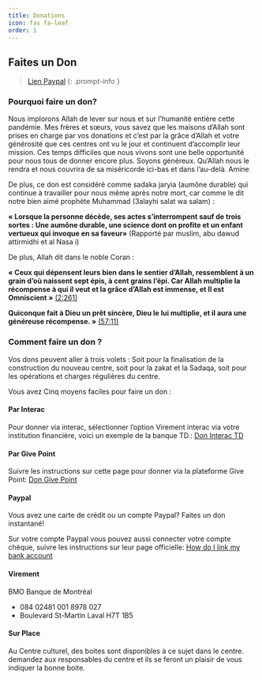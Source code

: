 ```yaml
---
title: Donations
icon: fas fa-leaf
order: 1
---
```


## Faites un Don

> [Lien Paypal](https://www.paypal.com/donate?hosted_button_id=9JQDAFHJQEY72)
{: .prompt-info }

### Pourquoi faire un don?

Nous implorons Allah de lever sur nous et sur l’humanité entière cette pandémie.
Mes frères et sœurs, vous savez que les maisons d’Allah sont prises en charge par vos donations et c’est par la grâce d’Allah et votre générosité que ces centres  ont vu le jour et continuent d’accomplir leur mission.
Ces temps difficiles que nous vivons sont une belle opportunité pour nous tous de donner encore plus.
Soyons généreux. Qu’Allah nous le rendra et nous couvrira de sa miséricorde ici-bas et dans l’au-delà.
Amine

De plus, ce don est considéré comme sadaka jaryia (aumône durable) qui continue à travailler pour nous même après notre mort, car comme le dit notre bien aimé prophète Muhammad (3alayhi salat wa salam) :

**« Lorsque la personne décède, ses actes s’interrompent sauf de trois sortes : Une aumône durable, une science dont on profite et un enfant vertueux qui invoque en sa faveur»** (Rapporté par muslim, abu dawud attirmidhi et al Nasa i)

De plus, Allah dit dans le noble Coran :

**« Ceux qui dépensent leurs bien dans le sentier d’Allah, ressemblent à un grain d’où naissent sept épis, à cent grains l’épi. Car Allah multiplie la récompense à qui il veut et la grâce d’Allah est immense, et Il est Omniscient »** [(2:261)](https://quran.com/2/261)

**Quiconque fait à Dieu un prêt sincère, Dieu le lui multiplie, et il aura une généreuse récompense. »** [(57:11)](https://quran.com/57/11)


### Comment faire un don ?

Vos dons peuvent aller à trois volets : Soit pour la finalisation de la construction du nouveau centre, soit pour la zakat et la Sadaqa, soit pour les opérations et charges régulières du centre.

Vous avez Cinq moyens faciles pour faire un don :

#### Par Interac

Pour donner via interac, sélectionner l’option Virement interac via votre institution financière, voici un exemple de la banque TD.: [Don Interac TD](/posts/donation-avec-interac-td)

#### Par Give Point

Suivre les instructions sur cette page pour donner via la plateforme Give Point: [Don Give Point](/posts/donation-avec-give-point)

#### Paypal

Vous avez une carte de crédit ou un compte Paypal? Faites un don instantané!

Sur votre compte Paypal vous pouvez aussi connecter votre compte chèque, suivre les instructions sur leur page officielle: [How do I link my bank account](https://www.paypal.com/us/smarthelp/article/how-do-i-link-a-bank-account-to-my-PayPal-account-faq686)

#### Virement

BMO Banque de Montréal

- 084 02481 001 8978 027
- Boulevard St-Martin Laval H7T 1B5

#### Sur Place

Au Centre culturel, des boites sont disponibles à ce sujet dans le centre. demandez aux responsables du centre et ils se feront un plaisir de vous indiquer la bonne boite.


